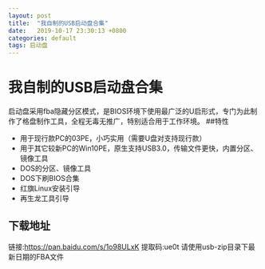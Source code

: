 ```yaml
---
layout: post
title:  "我自制的USB启动盘合集"
date:   2019-10-17 23:30:13 +0800
categories: default
tags: 启动盘
---
```

# 我自制的USB启动盘合集
启动盘采用fba隐藏分区模式，是BIOS环境下使用最广泛的U启形式，专门为此制作了格盘制作工具，全程无毒无推广，特别适合用于工作环境。
##特性
- 用于现行款PC的03PE，小巧实用（需要U盘对支持现行款）
- 用于其它较新PC的Win10PE，原生支持USB3.0，传输文件更快，内置分区、镜像工具
- DOS的分区、镜像工具
- DOS下刷BIOS合集
- 红旗Linux安装引导
- 再生龙工具引导

## 下载地址
链接:https://pan.baidu.com/s/1o98ULxK 提取码:ue0t
请使用usb-zip目录下最新日期的FBA文件
